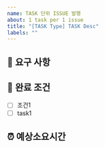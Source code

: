 ```yaml
---
name: TASK 단위 ISSUE 발행
about: 1 task per 1 issue
title: "[TASK Type] TASK Desc"
labels: ""
---
```


## 🔨 요구 사항 <!-- 개발할 기능에 대한 간단한 설명 작성 -->

## 📝 완료 조건 <!-- 할 일 목록을 만들고 진행 사항 표시 -->

- [ ] 조건1
- [ ] task1

## ⏰ 예상소요시간
